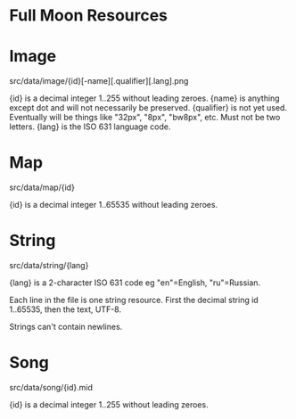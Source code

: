 # Full Moon Resources

# Image

src/data/image/{id}[-name][.qualifier][.lang].png

{id} is a decimal integer 1..255 without leading zeroes.
{name} is anything except dot and will not necessarily be preserved.
{qualifier} is not yet used. Eventually will be things like "32px", "8px", "bw8px", etc. Must not be two letters.
{lang} is the ISO 631 language code.

# Map

src/data/map/{id}

{id} is a decimal integer 1..65535 without leading zeroes.

# String

src/data/string/{lang}

{lang} is a 2-character ISO 631 code eg "en"=English, "ru"=Russian.

Each line in the file is one string resource. First the decimal string id 1..65535, then the text, UTF-8.

Strings can't contain newlines.

# Song

src/data/song/{id}.mid

{id} is a decimal integer 1..255 without leading zeroes.
